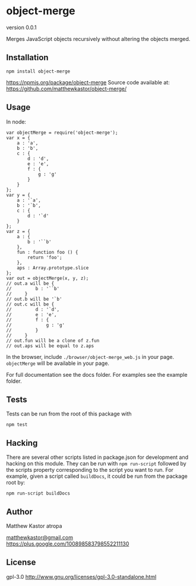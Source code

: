 # object-merge
version 0.0.1

Merges JavaScript objects recursively without altering the objects merged.

## Installation

```
npm install object-merge
```

https://npmjs.org/package/object-merge
Source code available at: https://github.com/matthewkastor/object-merge/

## Usage

In node:

```
var objectMerge = require('object-merge');
var x = {
    a : 'a',
    b : 'b',
    c : {
        d : 'd',
        e : 'e',
        f : {
            g : 'g'
        }
    }
};
var y = {
    a : '`a',
    b : '`b',
    c : {
        d : '`d'
    }
};
var z = {
    a : {
        b : '``b'
    },
    fun : function foo () {
        return 'foo';
    },
    aps : Array.prototype.slice
};
var out = objectMerge(x, y, z);
// out.a will be {
//         b : '``b'
//     }
// out.b will be '`b'
// out.c will be {
//         d : '`d',
//         e : 'e',
//         f : {
//             g : 'g'
//         }
//     }
// out.fun will be a clone of z.fun
// out.aps will be equal to z.aps
```

In the browser, include `./browser/object-merge_web.js` in your page.
 `objectMerge` will be available in your page.

For full documentation see the docs folder. For examples see the example folder.

## Tests

Tests can be run from the root of this package with

```
npm test
```

## Hacking

There are several other scripts listed in package.json for development and
 hacking on this module. They can be run with `npm run-script` followed by the
 scripts property corresponding to the script you want to run. For example,
 given a script called `buildDocs`, it could be run from the package root by:

```
npm run-script buildDocs
```

## Author

Matthew Kastor
atropa

matthewkastor@gmail.com
https://plus.google.com/100898583798552211130

## License

gpl-3.0
http://www.gnu.org/licenses/gpl-3.0-standalone.html